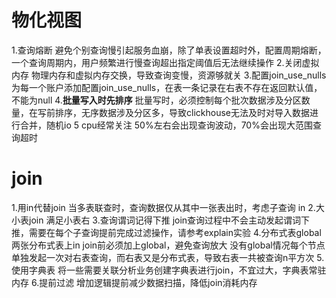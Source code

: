 # 物化视图
1.查询熔断
避免个别查询慢引起服务血崩，除了单表设置超时外，配置周期熔断，一个查询周期内，用户频繁进行慢查询超出指定阈值后无法继续操作
2.关闭虚拟内存
物理内存和虚拟内存交换，导致查询变慢，资源够就关
3.配置join_use_nulls
为每一个账户添加配置join_use_nulls，在表一条记录在右表不存在返回默认值，不能为null
4.**批量写入时先排序**
批量写时，必须控制每个批次数据涉及分区数量，在写前排序，无序数据涉及分区多，导致clickhouse无法及时对导入数据进行合并，随机io
5 cpu经常关注
50%左右会出现查询波动，70%会出现大范围查询超时

# join
1.用in代替join
当多表联查时，查询数据仅从其中一张表出时，考虑子查询 in
2.大小表join
满足小表右
3.查询谓词记得下推
join查询过程中不会主动发起谓词下推，需要在每个子查询提前完成过滤操作，请参考explain实验
4.分布式表global
两张分布式表上in join前必须加上global，避免查询放大
没有global情况每个节点单独发起一次对右表查询，而右表又是分布式表，导致右表一共被查询n平方次
5.使用字典表
将一些需要关联分析业务创建字典表进行join，不宜过大，字典表常驻内存
6.提前过滤
增加逻辑提前减少数据扫描，降低join消耗内存
